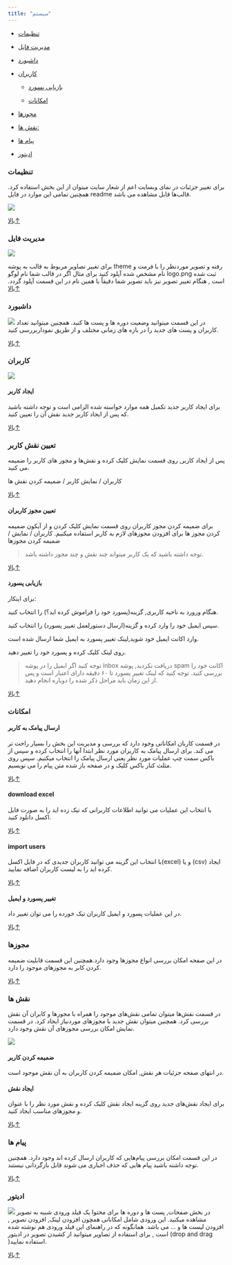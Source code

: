 ```yaml
---
title: "سیستم"
---
```

* [تنظیمات](#تنظیمات)

* [مدیریت فایل](#مدیریت-فایل)

* [داشبورد](#داشبورد)

* [کاربران](#کاربران)

    * [بازیابی پسورد](#بازیابی-پسورد)
    
    * [امکانات](#امکانات)
    
* [مجوزها](#مجوز-ها)

* [نقش ها:](#نقش-ها)
    
* [پیام ها](#پیام-ها)

* [ادیتور](#ادیتور)


### تنظیمات 
برای تغییر جزئیات در نمای وبسایت اعم از شعار سایت میتوان از این بخش استفاده کرد. همچنین تمامی این موارد در فایل readme قالب‌ها قابل مشاهده می باشد.

![](setting.png)

[بالا↑](#)

### مدیریت فایل 
![](filemanager.png)

برای تغییر تصاویر مربوط به قالب به پوشه theme رفته و تصویر موردنظر را با فرمت و نام مشخص شده آپلود کنید
برای مثال اگر در قالب شما نام لوگو logo.png ثبت شده است , هنگام تغییر تصویر نیز باید تصویر شما دقیقاً با همین نام در این قسمت آپلود گردد.
[بالا↑](#)

### داشبورد 
![](dashboard.png)
 در این قسمت میتوانید وضعیت دوره ها و پست ها کنید. همچنین میتوانید تعداد کاربران و پست های جدید را در بازه های زمانی مختلف و از طریق نموداربررسی کنید.

[بالا↑](#)

### کاربران 
 ![](karbar5.png)
#### ایجاد کاربر 
 برای ایجاد کاربر جدید تکمیل همه موارد خواسته شده الزامی است و توجه داشته باشید که پس از ایجاد کاربر جدید نقش آن را تعیین کنید.

[بالا↑](#)
### تعیین نقش کاربر 
 پس از ایجاد کاربر, روی قسمت نمایش کلیک کرده و نقش‌ها و مجوز های کاربر را ضمیمه می کنید.

 کاربران / نمایش کاربر / ضمیمه کردن نقش ها

[بالا↑](#)
#### تعیین مجوز کاربران 
 برای ضمیمه کردن مجوز کاربران روی قسمت نمایش کلیک کردن و از آیکون ضمیمه کردن مجوز ها برای افزودن مجوزهای لازم به کاربر استفاده میکنیم.
 کاربران / نمایش / ضمیمه کردن مجوزها 

> توجه داشته باشید که یک کاربر میتواند چند نقش و چند مجوز داشته باشد.

[بالا↑](#)
#### بازیابی پسورد 

 برای اینکار:

هنگام ورورد به ناحیه کاربری, گزینه(پسورد خود را فراموش کرده اید؟) را انتخاب کنید. 

 سپس ایمیل خود را وارد کرده و گزینه(ارسال دستورلعمل تغییر پسورد) را انتخاب کنید.

 وارد اکانت ایمیل خود شوید,لینک تغییر پسورد به ایمیل شما ارسال شده است.

روی لینک کلیک کرده و پسورد خود را تغییر دهید. 

>توجه کنید اگر ایمیل را در پوشه inbox دریافت نکردید, پوشه spam اکانت خود را بررسی کنید.
توجه کنید که لینک تغییر پسورد تا ۶۰ دقیقه دارای اعتبار است و پس از این زمان باید مراحل ذکر شده را دوباره انجام دهید.

[بالا↑](#)
### امکانات 
#### ارسال پیامک به کاربر 

در قسمت کاربان امکاناتی وجود دارد که بررسی و مدیریت این بخش را بسیار راحت تر می کند. برای ارسال پیامک به کاربران مورد نظر ابتدا آنها را انتخاب کرده و سپس از باکس سمت چپ عملیات مورد نظر یعنی ارسال پیامک را انتخاب میکنیم.
سپس روی مثلث کنار باکس کلیک و در صفحه باز شده متن پیام را می نویسیم.

[بالا↑](#)
#### download excel
با انتخاب این عملیات می توانید اطلاعات کاربرانی که تیک زده اید را به صورت فایل اکسل دانلود کنید.

[بالا↑](#)
#### import users
با انتخاب این گزینه می توانید کاربران جدیدی که در فایل اکسل(excel) و یا (csv) ایجاد کرده اید را به لیست کاربران اضافه نمایید.

[بالا↑](#)
#### تغییر پسورد و ایمیل 
در این عملیات پسورد و ایمیل کاربران تیک خورده را می توان تغییر داد.

[بالا↑](#)

### مجوزها 
 
در این صفحه امکان بررسی انواع مجوزها وجود دارد.همچنین  این قسمت قابلیت ضمیمه کردن کابر به مجوزهای موجود را دارد.

[بالا↑](#)

### نقش ها 

در قسمت نقش‌ها میتوان تمامی نقش‌های موجود را همراه با مجوزها و کابران آن نقش بررسی کرد. همچنین میتوان نقش جدید با مجوزهای موردنیاز ایجاد کرد. در قسمت نمایش امکان بررسی مجوزهای آن نقش وجود دارد.

![](role1.png)


#### ضمیمه کردن کاربر 
 در انتهای صفحه جزئیات هر نقش, امکان ضمیمه کردن کاربران به آن نقش موجود است.


#### ایجاد نقش 
برای ایجاد نقش‌های جدید روی گزینه ایجاد نقش کلیک کرده و نقش مورد نظر را با عنوان و مجوزهای مناسب ایجاد کنید.

[بالا↑](#)


### پیام ها 
 در این قسمت امکان بررسی پیام‌هایی که کاربران ارسال کرده اند وجود دارد. همچنین توجه داشته باشید پیام هایی که حذف اجباری می شوند قابل بازگردانی نیستند.

[بالا↑](#)


### ادیتور 
![](editor.png)
 در بخش صفحات, پست ها و دوره ها برای محتوا یک فیلد ورودی شبیه به تصویر مشاهده میکنید. این ورودی شامل امکاناتی همچون افزودن لینک, افزودن تصویر , افزودن لیست ها و ... می باشد. همانگونه که در راهنمای این فیلد ورودی هم نوشته شده است , برای استفاده از تصاویر میتوانید از کشیدن تصویر در ادیتور (drop and drag )استفاده نمایید.
 
 [بالا↑](#)